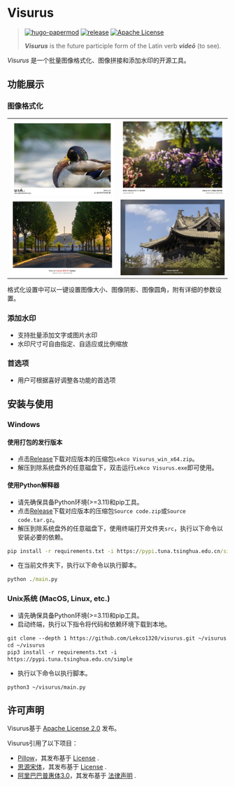 # Visurus

> [![hugo-papermod](https://img.shields.io/badge/Visurus-@Lekco-red)](https://github.com/Lekco1320/Visurus)
> [![release](https://img.shields.io/github/v/release/Lekco1320/Visurus)](https://github.com/Lekco1320/Visurus/releases)
> [![Apache License](https://img.shields.io/npm/l/echarts?color=green)](LICENSE)
>
> ***Visurus*** is the future participle form of the Latin verb ***videō*** (to see).

*Visurus* 是一个批量图像格式化、图像拼接和添加水印的开源工具。

## 功能展示
### 图像格式化
|||
|-|-|
|![](samples/species_label.jpg)|![](samples/photo_params_s.jpg)|
|![](samples/photo_params_c.jpg)|![](samples/photo_params_b.jpg)|

格式化设置中可以一键设置图像大小、图像阴影、图像圆角，附有详细的参数设置。

### 添加水印
* 支持批量添加文字或图片水印
* 水印尺寸可自由指定、自适应或比例缩放

### 首选项
* 用户可根据喜好调整各功能的首选项

## 安装与使用
### Windows
#### 使用打包的发行版本
* 点击[Release](https://github.com/Lekco1320/Visurus/releases)下载对应版本的压缩包`Lekco Visurus_win_x64.zip`。
* 解压到除系统盘外的任意磁盘下，双击运行`Lekco Visurus.exe`即可使用。

#### 使用Python解释器
* 请先确保具备Python环境(>=3.11)和pip工具。
* 点击[Release](https://github.com/Lekco1320/Visurus/releases)下载对应版本的压缩包`Source code.zip`或`Source code.tar.gz`。
* 解压到除系统盘外的任意磁盘下，使用终端打开文件夹`src`，执行以下命令以安装必要的依赖。
``` bat
pip install -r requirements.txt -i https://pypi.tuna.tsinghua.edu.cn/simple
```
* 在当前文件夹下，执行以下命令以执行脚本。
``` bat
python ./main.py
```

### Unix系统 (MacOS, Linux, etc.)
* 请先确保具备Python环境(>=3.11)和pip工具。
* 启动终端，执行以下指令将代码和依赖环境下载到本地。
``` shell
git clone --depth 1 https://github.com/Lekco1320/visurus.git ~/visurus
cd ~/visurus
pip3 install -r requirements.txt -i https://pypi.tuna.tsinghua.edu.cn/simple
```
* 执行以下命令以执行脚本。
``` shell
python3 ~/visurus/main.py
```

## 许可声明
Visurus基于 [Apache License 2.0](LICENSE) 发布。

Visurus引用了以下项目：
* [Pillow](https://python-pillow.org/)，其发布基于 [License](https://github.com/python-pillow/Pillow/blob/main/LICENSE) .
* [思源宋体](https://source.typekit.com/source-han-serif/)，其发布基于 [License](https://github.com/adobe-fonts/source-han-serif/blob/release/LICENSE.txt) .
* [阿里巴巴普惠体3.0](https://www.alibabafonts.com/#/font)，其发布基于 [法律声明](https://www.yuque.com/yiguang-wkqc2/puhuiti/nus9wiinq4aeiegy) .
